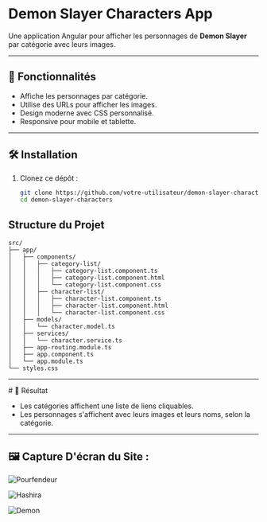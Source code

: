# Demon Slayer Characters App

Une application Angular pour afficher les personnages de **Demon Slayer** par catégorie avec leurs images.

---

## 🚀 Fonctionnalités
- Affiche les personnages par catégorie.
- Utilise des URLs pour afficher les images.
- Design moderne avec CSS personnalisé.
- Responsive pour mobile et tablette.

---

## 🛠️ Installation

1. Clonez ce dépôt :
   ```bash
   git clone https://github.com/votre-utilisateur/demon-slayer-characters.git
   cd demon-slayer-characters


## Structure du Projet

```
src/
├── app/
│   ├── components/
│   │   ├── category-list/
│   │   │   ├── category-list.component.ts
│   │   │   ├── category-list.component.html
│   │   │   └── category-list.component.css
│   │   ├── character-list/
│   │   │   ├── character-list.component.ts
│   │   │   ├── character-list.component.html
│   │   │   └── character-list.component.css
│   ├── models/
│   │   └── character.model.ts
│   ├── services/
│   │   └── character.service.ts
│   ├── app-routing.module.ts
│   ├── app.component.ts
│   └── app.module.ts
└── styles.css
```
---

# 🌟 Résultat

- Les catégories affichent une liste de liens cliquables.
- Les personnages s'affichent avec leurs images et leurs noms, selon la catégorie.

---

## 🖼️ Capture D'écran du Site :

![Pourfendeur](src/assets/pourfendeur.png)

![Hashira](src/assets/hashira.png)

![Demon](src/assets/demon.png)

